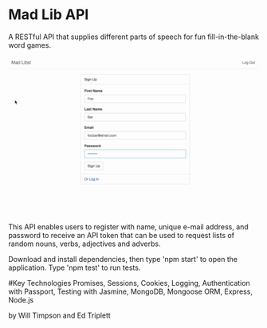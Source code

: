 # Mad Lib API
A RESTful API that supplies different parts of speech for fun fill-in-the-blank word games.

![Alt text](/madLibReadme1.gif?raw=true "Demo")

This API enables users to register with name, unique e-mail address, and password to receive an API token that can be used to request lists of random nouns, verbs, adjectives and adverbs.

Download and install dependencies, then type 'npm start' to open the application.  Type 'npm test' to run tests.

#Key Technologies
Promises, Sessions, Cookies, Logging, Authentication with Passport, Testing with Jasmine, MongoDB, Mongoose ORM, Express, Node.js

by Will Timpson and Ed Triplett
